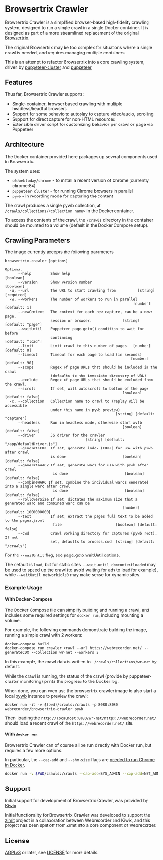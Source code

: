 # Browsertrix Crawler

Browsertrix Crawler is a simplified browser-based high-fidelity crawling system, designed to run a single crawl in a single Docker container. It is designed as part of a more streamlined replacement of the original [Browsertrix](https://github.com/webrecorder/browsertrix).

The original Browsertrix may be too complex for situations where a single crawl is needed, and requires managing multiple containers.

This is an attempt to refactor Browsertrix into a core crawling system, driven by [puppeteer-cluster](https://github.com/thomasdondorf/puppeteer-cluster)
and [puppeteer](https://github.com/puppeteer/puppeteer)

## Features

Thus far, Browsertrix Crawler supports:

- Single-container, browser based crawling with multiple headless/headful browsers
- Support for some behaviors: autoplay to capture video/audio, scrolling
- Support for direct capture for non-HTML resources
- Extensible driver script for customizing behavior per crawl or page via Puppeteer

## Architecture

The Docker container provided here packages up several components used in Browsertrix.

The system uses:
 - `oldwebtoday/chrome` - to install a recent version of Chrome (currently chrome:84)
 - `puppeteer-cluster` - for running Chrome browsers in parallel
 - `pywb` - in recording mode for capturing the content


The crawl produces a single pywb collection, at `/crawls/collections/<collection name>` in the Docker container.

To access the contents of the crawl, the `/crawls` directory in the container should be mounted to a volume (default in the Docker Compose setup).


## Crawling Parameters

The image currently accepts the following parameters:

```
browsertrix-crawler [options]

Options:
      --help         Show help                                         [boolean]
      --version      Show version number                               [boolean]
  -u, --url          The URL to start crawling from          [string] [required]
  -w, --workers      The number of workers to run in parallel
                                                           [number] [default: 1]
      --newContext   The context for each new capture, can be a new: page,
                     session or browser.              [string] [default: "page"]
      --waitUntil    Puppeteer page.goto() condition to wait for before
                     continuing                                [default: "load"]
      --limit        Limit crawl to this number of pages   [number] [default: 0]
      --timeout      Timeout for each page to load (in seconds)
                                                          [number] [default: 90]
      --scope        Regex of page URLs that should be included in the crawl
                     (defaults to the immediate directory of URL)
      --exclude      Regex of page URLs that should be excluded from the crawl.
      --scroll       If set, will autoscroll to bottom of the page
                                                      [boolean] [default: false]
  -c, --collection   Collection name to crawl to (replay will be accessible
                     under this name in pywb preview)
                                                   [string] [default: "capture"]
      --headless     Run in headless mode, otherwise start xvfb
                                                      [boolean] [default: false]
      --driver       JS driver for the crawler
                                     [string] [default: "/app/defaultDriver.js"]
      --generateCDX  If set, generate index (CDXJ) for use with pywb after crawl
                     is done                          [boolean] [default: false]
      --generateWACZ If set, generate wacz for use with pywb after crawl
                      is done                          [boolean] [default: false]
      --combineWARC If set, combine the individual warcs generated into a single warc after crawl
                      is done                          [boolean] [default: false]
      --rolloverSize If set, dictates the maximum size that a generated warc and combined warc can be
                                                      [number] [default: 1000000000]
      --text         If set, extract the pages full text to be added to the pages.jsonl  
                      file                         [boolean] [default: false]
      --cwd          Crawl working directory for captures (pywb root). If not
                     set, defaults to process.cwd  [string] [default: "/crawls"]
```

For the `--waitUntil` flag,  see [page.goto waitUntil options](https://github.com/puppeteer/puppeteer/blob/main/docs/api.md#pagegotourl-options).

The default is `load`, but for static sites, `--wait-until domcontentloaded` may be used to speed up the crawl (to avoid waiting for ads to load for example),
while `--waitUntil networkidle0` may make sense for dynamic sites.

### Example Usage


#### With Docker-Compose

The Docker Compose file can simplify building and running a crawl, and includes some required settings for `docker run`, including mounting a volume.

For example, the following commands demonstrate building the image, running a simple crawl with 2 workers:

```
docker-compose build
docker-compose run crawler crawl --url https://webrecorder.net/ --generateCDX --collection wr-net --workers 2
```

In this example, the crawl data is written to `./crawls/collections/wr-net` by default.

While the crawl is running, the status of the crawl (provide by puppeteer-cluster monitoring) prints the progress to the Docker log.

When done, you can even use the browsertrix-crawler image to also start a local [pywb](https://github.com/webrecorder/pywb) instance
to preview the crawl:

```
docker run -it -v $(pwd)/crawls:/crawls -p 8080:8080 webrecorder/browsertrix-crawler pywb
```

Then, loading the `http://localhost:8080/wr-net/https://webrecorder.net/` should load a recent crawl of the `https://webrecorder.net/` site.


#### With `docker run`

Browsertrix Crawler can of course all be run directly with Docker run, but requires a few more options.

In particular, the `--cap-add` and `--shm-size`
flags are [needed to run Chrome in Docker](https://github.com/puppeteer/puppeteer/blob/v1.0.0/docs/troubleshooting.md#tips).


```bash
docker run -v $PWD/crawls:/crawls --cap-add=SYS_ADMIN --cap-add=NET_ADMIN --shm-size=1g -it webrecorder/browsertrix-crawler --url https://webrecorder.net/ --workers 2

```


Support
-------

Initial support for development of Browsertrix Crawler, was provided by [Kiwix](https://kiwix.org/)

Initial functionality for Browsertrix Crawler was developed to support the [zimit](https://github.com/openzim/zimit) project in a collaboration between
Webrecorder and Kiwix, and this project has been split off from Zimit into a core component of Webrecorder.


License
-------

[AGPLv3](https://www.gnu.org/licenses/agpl-3.0) or later, see
[LICENSE](LICENSE) for more details.
